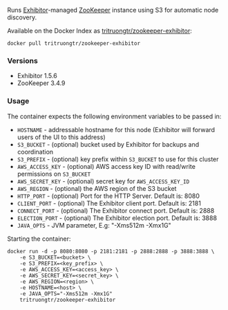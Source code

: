 Runs [Exhibitor](https://github.com/Netflix/exhibitor)-managed [ZooKeeper](http://zookeeper.apache.org/) instance using S3 for automatic node discovery.

Available on the Docker Index as [tritruongtr/zookeeper-exhibitor](https://index.docker.io/u/tritruongtr/zookeeper-exhibitor/):

    docker pull tritruongtr/zookeeper-exhibitor

### Versions
* Exhibitor 1.5.6
* ZooKeeper 3.4.9

### Usage
The container expects the following environment variables to be passed in:

* `HOSTNAME` - addressable hostname for this node (Exhibitor will forward users of the UI to this address)
* `S3_BUCKET` - (optional) bucket used by Exhibitor for backups and coordination
* `S3_PREFIX` - (optional) key prefix within `S3_BUCKET` to use for this cluster
* `AWS_ACCESS_KEY` - (optional) AWS access key ID with read/write permissions on `S3_BUCKET`
* `AWS_SECRET_KEY` - (optional) secret key for `AWS_ACCESS_KEY_ID`
* `AWS_REGION` - (optional) the AWS region of the S3 bucket
* `HTTP_PORT` - (optional) Port for the HTTP Server. Default is: 8080
* `CLIENT_PORT` - (optional) The Exhibitor client port. Default is: 2181
* `CONNECT_PORT` - (optional) The Exhibitor connect port. Default is: 2888
* `ELECTION_PORT` - (optional) The Exhibitor election port. Default is: 3888
* `JAVA_OPTS` - JVM parameter, E.g: "-Xms512m -Xmx1G"


Starting the container:

    docker run -d -p 8080:8080 -p 2181:2181 -p 2888:2888 -p 3888:3888 \
        -e S3_BUCKET=<bucket> \
        -e S3_PREFIX=<key_prefix> \
        -e AWS_ACCESS_KEY=<access_key> \
        -e AWS_SECRET_KEY=<secret_key> \
        -e AWS_REGION=<region> \
        -e HOSTNAME=<host> \
        -e JAVA_OPTS="-Xms512m -Xmx1G"
        tritruongtr/zookeeper-exhibitor
